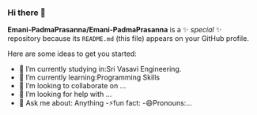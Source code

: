 ### Hi there 👋


**Emani-PadmaPrasanna/Emani-PadmaPrasanna** is a ✨ _special_ ✨ repository because its `README.md` (this file) appears on your GitHub profile.

Here are some ideas to get you started:

- 🔭 I’m currently studying in:Sri Vasavi Engineering.
- 🌱 I’m currently learning:Programming Skills
- 👯 I’m looking to collaborate on ...
- 🤔 I’m looking for help with ...
- 💬 Ask me about: Anything
-⚡fun fact:
-😄Pronouns:...
